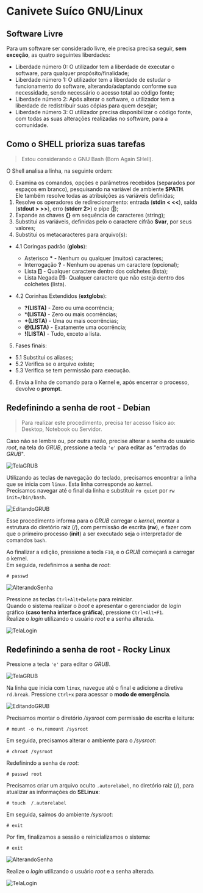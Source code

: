 # Canivete Suíco GNU/Linux

## Software Livre

Para um software ser considerado livre, ele precisa precisa seguir, **sem exceção**, as quatro seguintes liberdades:

- Liberdade número 0: O utilizador tem a liberdade de executar o software, para qualquer propósito/finalidade;
- Liberdade número 1: O utilizador tem a liberdade de estudar o funcionamento do software, alterando/adaptando conforme sua necessidade, sendo necessário o acesso total ao código fonte;
- Liberdade número 2: Após alterar o software, o utilizador tem a liberdade de redistribuir suas cópias para quem desejar;
- Liberdade número 3: O utilizador precisa disponibilizar o código fonte, com todas as suas alterações realizadas no software, para a comunidade.

## Como o SHELL prioriza suas tarefas

> Estou considerando o GNU Bash (Born Again SHell).

O Shell analisa a linha, na seguinte ordem:

0. Examina os comandos, opções e parâmetros recebidos (separados por espaços em branco), pesquisando na variável de ambiente **$PATH**.<br>
Ele também resolve todas as atribuições as variáveis definidas;
1. Resolve os operadores de redirecionamento: entrada (**stdin < <<**), saída (**stdout > >>**), erro (**stderr 2>**) e pipe (**|**);
2. Expande as chaves **{}** em sequência de caracteres (string);
3. Substitui as variáveis, definidas pelo o caractere cifrão **$var**, por seus valores;
4. Substitui os metacaracteres para arquivo(s):

- 4.1 Coringas padrão (**globs**):

  - Asterisco **\*** - Nenhum ou qualquer (muitos) caracteres;
  - Interrogação **?** - Nenhum ou apenas um caractere (opcional);
  - Lista **[]** - Qualquer caractere dentro dos colchetes (lista);
  - Lista Negada **[!]**- Qualquer caractere que não esteja dentro dos colchetes (lista).

- 4.2 Corinhas Extendidos (**extglobs**):

  - **?(LISTA)** - Zero ou uma ocorrência;
  - ***(LISTA)** - Zero ou mais ocorrências;
  - **+(LISTA)** - Uma ou mais ocorrências;
  - **@(LISTA)** - Exatamente uma ocorrência;
  - **!(LISTA)** - Tudo, exceto a lista.

5. Fases finais:

- 5.1 Substitui os aliases;
- 5.2 Verifica se o arquivo existe;
- 5.3 Verifica se tem permissão para execução.

6. Envia a linha de comando para o Kernel e, após encerrar o processo, devolve o **prompt**.

## Redefinindo a senha de root - Debian

> Para realizar este procedimento, precisa ter acesso físico ao: Desktop, Notebook ou Servidor.

Caso não se lembre ou, por outra razão, precise alterar a senha do usuário *root*, na tela do *GRUB*, pressione a tecla `'e'` para editar as "entradas do *GRUB*".<br>

![TelaGRUB](https://github.com/jplfalcao/cheat_sheet/blob/main/debian_recovery_password/debian-recovery-password-1.png)

Utilizando as teclas de navegação do teclado, precisamos encontrar a linha que se inicia com `linux`. Esta linha corresponde ao *kernel*.<br>
Precisamos navegar até o final da linha e substituir `ro quiet` por `rw init=/bin/bash`.<br>

![EditandoGRUB](https://github.com/jplfalcao/cheat_sheet/blob/main/debian_recovery_password/debian-recovery-password-2.png)

Esse procedimento informa para o *GRUB* carregar o *kernel*, montar a estrutura do diretório raiz (/), com permissão de escrita (**rw**), e fazer com que o primeiro processo (**init**) a ser executado seja o interpretador de comandos `bash`.<br>

Ao finalizar a edição, pressione a tecla `F10`, e o *GRUB* começará a carregar o kernel.<br>
Em seguida, redefinimos a senha de *root*:

```
# passwd
```

![AlterandoSenha](https://github.com/jplfalcao/cheat_sheet/blob/main/debian_recovery_password/debian-recovery-password-3.png)

Pressione as teclas `Ctrl+Alt+Delete` para reiniciar.<br>
Quando o sistema realizar o *boot* e apresentar o gerenciador de *login* gráfico (**caso tenha interface gráfica**), pressione `Ctrl+Alt+F1`.<br>
Realize o *login* utilizando o usuário *root* e a senha alterada.

![TelaLogin](https://github.com/jplfalcao/cheat_sheet/blob/main/debian_recovery_password/debian-recovery-password-4.png)

## Redefinindo a senha de root - Rocky Linux

Pressione a tecla `'e'` para editar o *GRUB*.<br>

![TelaGRUB](https://github.com/jplfalcao/cheat_sheet/blob/main/rockylinux_recovery_password/rockylinux-recovery-password-1.png)

Na linha que inicia com `linux`, navegue até o final e adicione a diretiva `rd.break`. Pressione `Ctrl+x` para acessar o **modo de emergência**.<br>

![EditandoGRUB](https://github.com/jplfalcao/cheat_sheet/blob/main/rockylinux_recovery_password/rockylinux-recovery-password-2.png)

Precisamos montar o diretório */sysroot* com permissão de escrita e leitura:

```
# mount -o rw,remount /sysroot
```

Em seguida, precisamos alterar o ambiente para o */sysroot*:

```
# chroot /sysroot
```

Redefinindo a senha de *root*:

```
# passwd root
```

Precisamos criar um arquivo oculto `.autorelabel`, no diretório raiz (/), para atualizar as informações do **SELinux**:

```
# touch  /.autorelabel
```

Em seguida, saímos do ambiente */sysroot*:

```
# exit
```

Por fim, finalizamos a sessão e reinicializamos o sistema:

```
# exit
```

![AlterandoSenha](https://github.com/jplfalcao/cheat_sheet/blob/main/rockylinux_recovery_password/rockylinux-recovery-password-3.png)

Realize o *login* utilizando o usuário *root* e a senha alterada.

![TelaLogin](https://github.com/jplfalcao/cheat_sheet/blob/main/rockylinux_recovery_password/rockylinux-recovery-password-4.png)
